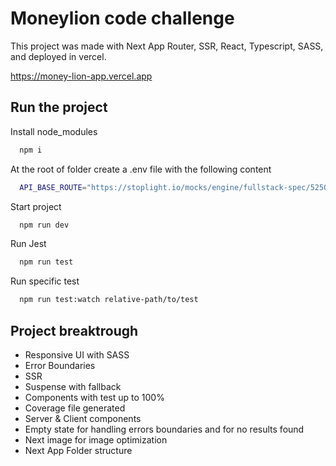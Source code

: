 # Moneylion code challenge

This project was made with Next App Router, SSR, React, Typescript, SASS, and deployed in vercel.

https://money-lion-app.vercel.app

## Run the project

Install node_modules

```bash
  npm i
```

At the root of folder create a .env file with the following content

```bash
  API_BASE_ROUTE="https://stoplight.io/mocks/engine/fullstack-spec/52502230/content"
```

Start project

```bash
  npm run dev
```

Run Jest

```bash
  npm run test
```

Run specific test

```bash
  npm run test:watch relative-path/to/test
```

## Project breaktrough

- Responsive UI with SASS
- Error Boundaries
- SSR
- Suspense with fallback
- Components with test up to 100%
- Coverage file generated
- Server & Client components
- Empty state for handling errors boundaries and for no results found
- Next image for image optimization
- Next App Folder structure

